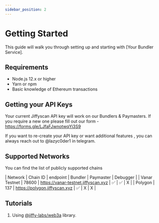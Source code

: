 ```yaml
---
sidebar_position: 2
---
```


# Getting Started

This guide will walk you through setting up and starting with [Your Bundler Service].

## Requirements

- Node.js 12.x or higher
- Yarn or npm
- Basic knowledge of Ethereum transactions

## Getting your API Keys

Your current Jiffyscan API key will work on our Bundlers & Paymasters. If you require a new one please fill out our form - https://forms.gle/LJfaFJwnotwqYi3S9

If you want to re-create your API key or want additional features , you can always reach out to @lazyc0der1 in telegram.

## Supported Networks

You can find the list of publicly supported chains

| Network | Chain ID | endpoint | Bundler | Paymaster | Debugger |
| Vanar Testnet | 78600 | https://vanar-testnet.jiffyscan.xyz | :white_check_mark: | :white_check_mark: | X |
| Polygon | 137 | https://polygon.jiffyscan.xyz | :white_check_mark: | X | X |

## Tutorials

1. Using [@jiffy-labs/web3a](https://www.npmjs.com/package/@jiffy-labs/web3a) library.

